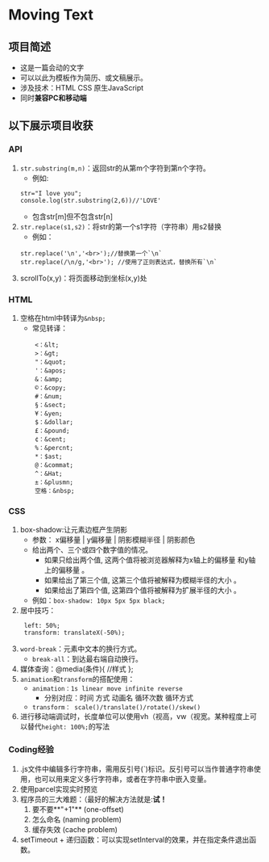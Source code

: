 # Moving Text
## 项目简述
- 这是一篇会动的文字
- 可以以此为模板作为简历、或文稿展示。
- 涉及技术：HTML CSS 原生JavaScript
- 同时**兼容PC和移动端**
## 以下展示项目收获
### API
1. `str.substring(m,n)`：返回str的从第m个字符到第n个字符。
   - 例如:
    ```
    str="I love you";
    console.log(str.substring(2,6))//'LOVE'
    ```
   - 包含str[m]但不包含str[n]
2. `str.replace(s1,s2)`：将str的第一个s1字符（字符串）用s2替换
   - 例如：
    ```
    str.replace('\n','<br>');//替换第一个`\n`
    str.replace(/\n/g,'<br>'); //使用了正则表达式，替换所有`\n`
    ```
3. scrollTo(x,y)：将页面移动到坐标(x,y)处
### HTML
1. 空格在html中转译为`&nbsp;`
   - 常见转译：
    ```
        <：&lt;
        >：&gt;
        "：&quot;
        '：&apos;
        &：&amp;
        ©：&copy;
        #：&num;
        §：&sect;
        ¥：&yen;
        $：&dollar;
        £：&pound;
        ¢：&cent;
        %：&percnt;
        *：$ast;
        @：&commat;
        ^：&Hat;
        ±：&plusmn;
        空格：&nbsp;
    ```
### CSS
1. box-shadow:让元素边框产生阴影
   - 参数： x偏移量 | y偏移量 | 阴影模糊半径 | 阴影颜色
   - 给出两个、三个或四个数字值的情况。
     - 如果只给出两个值, 这两个值将被浏览器解释为x轴上的偏移量 <offset-x> 和y轴上的偏移量 <offset-y>。
     - 如果给出了第三个值, 这第三个值将被解释为模糊半径的大小 <blur-radius>。
     - 如果给出了第四个值, 这第四个值将被解释为扩展半径的大小 <spread-radius>。
   - 例如：`box-shadow: 10px 5px 5px black;`
2. 居中技巧：
   ```
    left: 50%;
    transform: translateX(-50%);
   ```
3. `word-break`：元素中文本的换行方式。
   - `break-all`：到达最右端自动换行。
4. 媒体查询：@media(条件){ //样式 };
5. `animation`和`transform`的搭配使用：
   - `animation：1s linear move infinite reverse`
     - 分别对应：时间 方式 动画名 循环次数 循环方式
   - `transform： scale()/translate()/rotate()/skew()`
6. 进行移动端调试时，长度单位可以使用vh（视高，vw（视宽。某种程度上可以替代`height: 100%;`的写法
### Coding经验
1. .js文件中编辑多行字符串，需用反引号(`)标识。反引号可以当作普通字符串使用，也可以用来定义多行字符串，或者在字符串中嵌入变量。
2. 使用parcel实现实时预览
3. 程序员的三大难题：（最好的解决方法就是:**试！**
   1. 要不要**"+1"** (one-offset)
   2. 怎么命名 (naming problem)
   3. 缓存失效 (cache problem)
4. setTimeout + 递归函数：可以实现setInterval的效果，并在指定条件退出函数。
